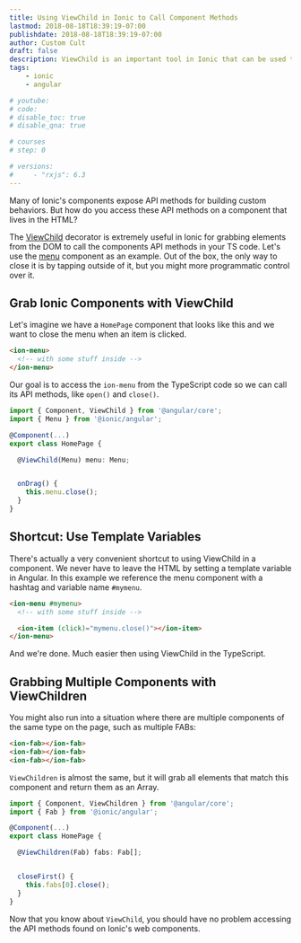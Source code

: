 ```yaml
---
title: Using ViewChild in Ionic to Call Component Methods
lastmod: 2018-08-18T18:39:19-07:00
publishdate: 2018-08-18T18:39:19-07:00
author: Custom Cult
draft: false
description: ViewChild is an important tool in Ionic that can be used to call API methods on components. 
tags: 
    - ionic
    - angular

# youtube: 
# code: 
# disable_toc: true
# disable_qna: true

# courses
# step: 0

# versions: 
#     - "rxjs": 6.3
---
```


Many of Ionic's components expose API methods for building custom behaviors. But how do you access these API methods on a component that lives in the HTML? 

The [ViewChild](https://angular.io/api/core/ViewChild) decorator is extremely useful in Ionic for grabbing elements from the DOM to call the components API methods in your TS code. Let's use the [menu](https://beta.ionicframework.com/docs/api/menu/) component as an example. Out of the box, the only way to close it is by tapping outside of it, but you might more programmatic control over it. 

## Grab Ionic Components with ViewChild

Let's imagine we have a `HomePage` component that looks like this and we want to close the menu when an item is clicked. 

```html
<ion-menu>
  <!-- with some stuff inside -->
</ion-menu>
```

Our goal is to access the `ion-menu` from the TypeScript code so we can call its API methods, like `open()` and `close()`. 

```typescript
import { Component, ViewChild } from '@angular/core';
import { Menu } from '@ionic/angular';

@Component(...)
export class HomePage {

  @ViewChild(Menu) menu: Menu;


  onDrag() {
    this.menu.close();
  }
}
```

## Shortcut: Use Template Variables

There's actually a very convenient shortcut to using ViewChild in a component. We never have to leave the HTML by setting a template variable in Angular. In this example we reference the menu component with a hashtag and variable name `#mymenu`. 

```html
<ion-menu #mymenu>
  <!-- with some stuff inside -->

  <ion-item (click)="mymenu.close()"></ion-item>
</ion-menu>
```

And we're done. Much easier then using ViewChild in the TypeScript. 

## Grabbing Multiple Components with ViewChildren

You might also run into a situation where there are multiple components of the same type on the page, such as multiple FABs:

```html
<ion-fab></ion-fab>
<ion-fab></ion-fab>
<ion-fab></ion-fab>
```

`ViewChildren` is almost the same, but it will grab all elements that match this component and return them as an Array. 

```typescript
import { Component, ViewChildren } from '@angular/core';
import { Fab } from '@ionic/angular';

@Component(...)
export class HomePage {

  @ViewChildren(Fab) fabs: Fab[];


  closeFirst() {
    this.fabs[0].close();
  }
}
```

Now that you know about `ViewChild`, you should have no problem accessing the API methods found on Ionic's web components. 